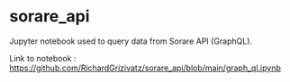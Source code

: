 # sorare_api
Jupyter notebook used to query data from Sorare API (GraphQL).

Link to notebook : https://github.com/RichardGrizivatz/sorare_api/blob/main/graph_ql.ipynb
